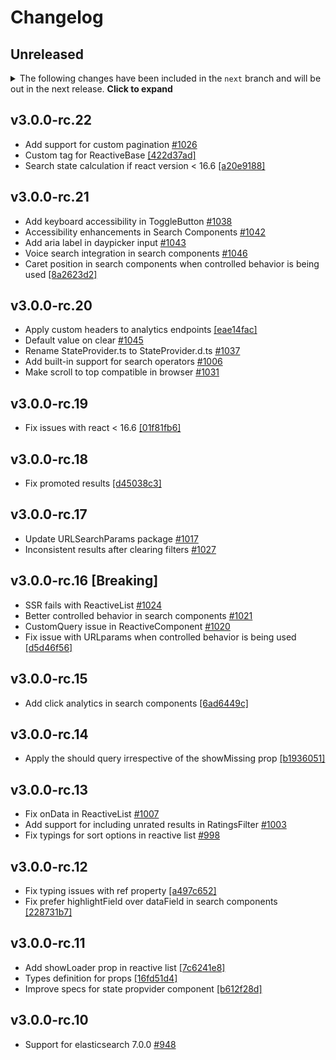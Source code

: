 # Changelog

## Unreleased

<details>
    <summary>The following changes have been included in the <code>next</code> branch and will be out in the next release. <b>Click to expand</b></summary>
</details>

## v3.0.0-rc.22

-   Add support for custom pagination [#1026](https://github.com/appbaseio/reactivesearch/issues/1026)
-   Custom tag for ReactiveBase [[422d37ad]](https://github.com/appbaseio/reactivesearch/commit/422d37ad)
-   Search state calculation if react version < 16.6 [[a20e9188]](https://github.com/appbaseio/reactivesearch/commit/a20e9188)

## v3.0.0-rc.21

-   Add keyboard accessibility in ToggleButton [#1038](https://github.com/appbaseio/reactivesearch/pull/1038)
-   Accessibility enhancements in Search Components [#1042](https://github.com/appbaseio/reactivesearch/pull/1042)
-   Add aria label in daypicker input [#1043](https://github.com/appbaseio/reactivesearch/pull/1043)
-   Voice search integration in search components [#1046](https://github.com/appbaseio/reactivesearch/pull/1046)
-   Caret position in search components when controlled behavior is being used [[8a2623d2]](https://github.com/appbaseio/reactivesearch/commit/8a2623d2)

## v3.0.0-rc.20

-   Apply custom headers to analytics endpoints [[eae14fac]](https://github.com/appbaseio/reactivesearch/commit/eae14fac)
-   Default value on clear [#1045](https://github.com/appbaseio/reactivesearch/pull/1045)
-   Rename StateProvider.ts to StateProvider.d.ts [#1037](https://github.com/appbaseio/reactivesearch/pull/1037)
-   Add built-in support for search operators [#1006](https://github.com/appbaseio/reactivesearch/issues/1006)
-   Make scroll to top compatible in browser [#1031](https://github.com/appbaseio/reactivesearch/pull/1031)

## v3.0.0-rc.19

-   Fix issues with react < 16.6 [[01f81fb6]](https://github.com/appbaseio/reactivesearch/commit/01f81fb6)

## v3.0.0-rc.18

-   Fix promoted results [[d45038c3]](https://github.com/appbaseio/reactivesearch/commit/d45038c3)

## v3.0.0-rc.17

-   Update URLSearchParams package [#1017](https://github.com/appbaseio/reactivesearch/issues/1017)
-   Inconsistent results after clearing filters [#1027](https://github.com/appbaseio/reactivesearch/issues/1027)

## v3.0.0-rc.16 [Breaking]

-   SSR fails with ReactiveList [#1024](https://github.com/appbaseio/reactivesearch/issues/1024)
-   Better controlled behavior in search components [#1021](https://github.com/appbaseio/reactivesearch/issues/1021)
-   CustomQuery issue in ReactiveComponent [#1020](https://github.com/appbaseio/reactivesearch/issues/1020)
-   Fix issue with URLparams when controlled behavior is being used [[d5d46f56]](https://github.com/appbaseio/reactivesearch/commit/d5d46f56)

## v3.0.0-rc.15

-   Add click analytics in search components [[6ad6449c]](https://github.com/appbaseio/reactivesearch/commit/6ad6449c)

## v3.0.0-rc.14

-   Apply the should query irrespective of the showMissing prop [[b1936051]](https://github.com/appbaseio/reactivesearch/commit/b1936051)

## v3.0.0-rc.13

-   Fix onData in ReactiveList [#1007](https://github.com/appbaseio/reactivesearch/issues/1007)
-   Add support for including unrated results in RatingsFilter [#1003](https://github.com/appbaseio/reactivesearch/pull/1003)
-   Fix typings for sort options in reactive list [#998](https://github.com/appbaseio/reactivesearch/issues/998)

## v3.0.0-rc.12

-   Fix typing issues with ref property [[a497c652]](https://github.com/appbaseio/reactivesearch/commit/a497c652)
-   Fix prefer highlightField over dataField in search components [[228731b7]](https://github.com/appbaseio/reactivesearch/commit/228731b7)

## v3.0.0-rc.11

-   Add showLoader prop in reactive list [[7c6241e8]](https://github.com/appbaseio/reactivesearch/commit/7c6241e8)
-   Types definition for props [[16fd51d4]](https://github.com/appbaseio/reactivesearch/commit/16fd51d4)
-   Improve specs for state propvider component [[b612f28d]](https://github.com/appbaseio/reactivesearch/commit/b612f28d)

## v3.0.0-rc.10

-   Support for elasticsearch 7.0.0 [#948](https://github.com/appbaseio/reactivesearch/issues/948)
